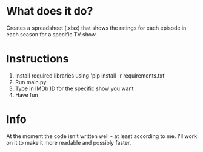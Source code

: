 # What does it do?
Creates a spreadsheet (.xlsx) that shows the ratings for each episode in each season for a specific TV show. 

# Instructions
1. Install required libraries using 'pip install -r requirements.txt'
2. Run main.py
3. Type in IMDb ID for the specific show you want
4. Have fun

# Info
At the moment the code isn't written well - at least according to me. I'll work on it to make it more readable and possibly faster.
